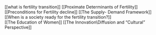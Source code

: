 [[what is fertility transition]] 
[[Proximate Determinants of Fertility]] 
[[Preconditions for Fertility decline]] 
[[The Supply- Demand Framework]] 
[[When is a society ready for the fertility transition?]]  
[[The Education of Women]] 
[[The Innovation\Diffusion and “Cultural” Perspective]] 